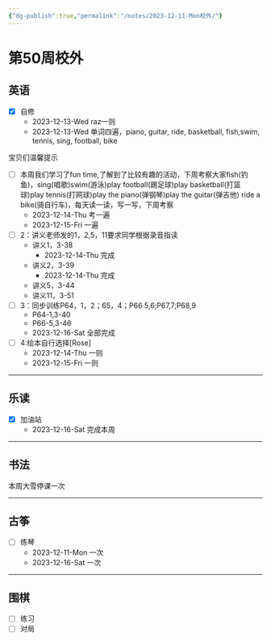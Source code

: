 ```yaml
---
{"dg-publish":true,"permalink":"/notes/2023-12-11-Mon校外/"}
---
```



# 第50周校外
## 英语
- [x] 自修
	- 2023-12-13-Wed raz一则
	- 2023-12-13-Wed 单词四遍，piano, guitar, ride, basketball, fish,swim, tennis, sing, football, bike 

宝贝们温馨提示
- [ ] 本周我们学习了fun time,了解到了比较有趣的活动，下周考察大家fish(钓鱼)，sing(唱歌)swim(游泳)play football(踢足球)play basketball(打篮球)play tennis(打网球)play the piano(弹钢琴)play the guitar(弹吉他) ride a bike(骑自行车)，每天读一读，写一写，下周考察
	- 2023-12-14-Thu 考一遍
	- 2023-12-15-Fri 一遍
- [ ] 2：讲义老师发的1，2,5，11要求同学根据录音指读
	- 讲义1，3-38
		- 2023-12-14-Thu 完成
	- 讲义2，3-39
		- 2023-12-14-Thu 完成
	- 讲义5，3-44
	- 讲义11，3-51
- [ ] 3：同步训练P64，1，2；65，4；P66 5,6;P67,7;P68,9
	- P64-1,3-40
	- P66-5,3-46
	- 2023-12-16-Sat 全部完成
- [ ] 4:绘本自行选择[Rose]
	- 2023-12-14-Thu 一则
	- 2023-12-15-Fri 一则
---
## 乐读
- [x] 加油站
	- 2023-12-16-Sat 完成本周
---
## 书法
本周大雪停课一次

---
## 古筝
- [ ] 练琴
	- 2023-12-11-Mon 一次
	- 2023-12-16-Sat 一次
---
## 围棋
- [ ] 练习
- [ ] 对局